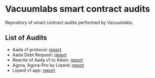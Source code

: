 # Vacuumlabs smart contract audits
Repository of smart contract audits performed by Vacuumlabs.

## List of Audits

* Aada v1 protocol: [report](./reports/aada-v1.pdf)
* Aada Debt Request: [report](./reports/aada-debt-request-v1.pdf)
* Rewrite of Aada v1 to Aiken: [report](./reports/aada-v1.1.pdf)
* Agora, Agora-Pro by Liqwid: [report](./reports/liqwid-agora-v1.pdf)
* Liqwid v1 app: [report](./reports/liqwid-app-v1.0.pdf)

